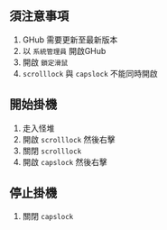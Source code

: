 ## 須注意事項
1. GHub 需要更新至最新版本
2. 以 `系統管理員` 開啟GHub
3. 開啟 `鎖定滑鼠`
4. `scrolllock` 與 `capslock` 不能同時開啟
   
## 開始掛機
1. 走入怪堆
2. 開啟 `scrolllock` 然後右擊
3. 關閉 `scrolllock`
4. 開啟 `capslock` 然後右擊

## 停止掛機
1. 關閉 `capslock`
